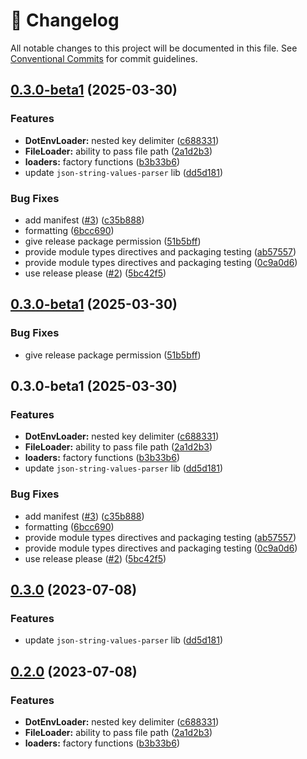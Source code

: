 <!-- markdownlint-disable --><!-- textlint-disable -->

# 📓 Changelog

All notable changes to this project will be documented in this file. See
[Conventional Commits](https://conventionalcommits.org) for commit guidelines.

## [0.3.0-beta1](https://github.com/zenobi-us/config-loaders/compare/config-loaders-v0.3.0-beta1...config-loaders-v0.3.0-beta1) (2025-03-30)


### Features

* **DotEnvLoader:** nested key delimiter ([c688331](https://github.com/zenobi-us/config-loaders/commit/c688331f4b94aa49731d581827b4bf40559a5798))
* **FileLoader:** ability to pass file path ([2a1d2b3](https://github.com/zenobi-us/config-loaders/commit/2a1d2b3da597dbf1445183df1d712c2970349f86))
* **loaders:** factory functions ([b3b33b6](https://github.com/zenobi-us/config-loaders/commit/b3b33b644754f74052db1290dbb63fff8bcc10c8))
* update `json-string-values-parser` lib ([dd5d181](https://github.com/zenobi-us/config-loaders/commit/dd5d18115e8af40309fde2af3a582456b690babd))


### Bug Fixes

* add manifest ([#3](https://github.com/zenobi-us/config-loaders/issues/3)) ([c35b888](https://github.com/zenobi-us/config-loaders/commit/c35b88835ba4874ad98376c9f4457fd991dff2e7))
* formatting ([6bcc690](https://github.com/zenobi-us/config-loaders/commit/6bcc69034d6fedfd03f6db73230947a21b5cc29d))
* give release package permission ([51b5bff](https://github.com/zenobi-us/config-loaders/commit/51b5bffdac7da094e773fe6fd81e71f2b38d476c))
* provide module types directives and packaging testing ([ab57557](https://github.com/zenobi-us/config-loaders/commit/ab575579e613e19d1332ecf2f0d4064c306eaf14))
* provide module types directives and packaging testing ([0c9a0d6](https://github.com/zenobi-us/config-loaders/commit/0c9a0d689d5f8504e4cb8980314dca8936101ae9))
* use release please ([#2](https://github.com/zenobi-us/config-loaders/issues/2)) ([5bc42f5](https://github.com/zenobi-us/config-loaders/commit/5bc42f5aa080b4e4a50c98c05c59f282b30671e2))

## [0.3.0-beta1](https://github.com/zenobi-us/config-loaders/compare/config-loaders-v0.3.0-beta1...config-loaders-v0.3.0-beta1) (2025-03-30)


### Bug Fixes

* give release package permission ([51b5bff](https://github.com/zenobi-us/config-loaders/commit/51b5bffdac7da094e773fe6fd81e71f2b38d476c))

## 0.3.0-beta1 (2025-03-30)


### Features

* **DotEnvLoader:** nested key delimiter ([c688331](https://github.com/zenobi-us/config-loaders/commit/c688331f4b94aa49731d581827b4bf40559a5798))
* **FileLoader:** ability to pass file path ([2a1d2b3](https://github.com/zenobi-us/config-loaders/commit/2a1d2b3da597dbf1445183df1d712c2970349f86))
* **loaders:** factory functions ([b3b33b6](https://github.com/zenobi-us/config-loaders/commit/b3b33b644754f74052db1290dbb63fff8bcc10c8))
* update `json-string-values-parser` lib ([dd5d181](https://github.com/zenobi-us/config-loaders/commit/dd5d18115e8af40309fde2af3a582456b690babd))


### Bug Fixes

* add manifest ([#3](https://github.com/zenobi-us/config-loaders/issues/3)) ([c35b888](https://github.com/zenobi-us/config-loaders/commit/c35b88835ba4874ad98376c9f4457fd991dff2e7))
* formatting ([6bcc690](https://github.com/zenobi-us/config-loaders/commit/6bcc69034d6fedfd03f6db73230947a21b5cc29d))
* provide module types directives and packaging testing ([ab57557](https://github.com/zenobi-us/config-loaders/commit/ab575579e613e19d1332ecf2f0d4064c306eaf14))
* provide module types directives and packaging testing ([0c9a0d6](https://github.com/zenobi-us/config-loaders/commit/0c9a0d689d5f8504e4cb8980314dca8936101ae9))
* use release please ([#2](https://github.com/zenobi-us/config-loaders/issues/2)) ([5bc42f5](https://github.com/zenobi-us/config-loaders/commit/5bc42f5aa080b4e4a50c98c05c59f282b30671e2))

## [0.3.0](https://github.com/alxevvv/config-loaders/compare/v0.2.0...v0.3.0) (2023-07-08)

### Features

- update `json-string-values-parser` lib ([dd5d181](https://github.com/alxevvv/config-loaders/commit/dd5d18115e8af40309fde2af3a582456b690babd))

## [0.2.0](https://github.com/alxevvv/config-loaders/compare/v0.1.2...v0.2.0) (2023-07-08)

### Features

- **DotEnvLoader:** nested key delimiter ([c688331](https://github.com/alxevvv/config-loaders/commit/c688331f4b94aa49731d581827b4bf40559a5798))
- **FileLoader:** ability to pass file path ([2a1d2b3](https://github.com/alxevvv/config-loaders/commit/2a1d2b3da597dbf1445183df1d712c2970349f86))
- **loaders:** factory functions ([b3b33b6](https://github.com/alxevvv/config-loaders/commit/b3b33b644754f74052db1290dbb63fff8bcc10c8))
